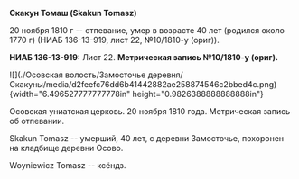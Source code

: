 **Скакун Томаш (Skakun Tomasz)**

20 ноября 1810 г -- отпевание, умер в возрасте 40 лет (родился около
1770 г) (НИАБ 136-13-919, лист 22, №10/1810-у (ориг)).

**НИАБ 136-13-919:** Лист 22. **Метрическая запись №10/1810-у (ориг).**

![](./Осовская волость/Замосточье деревня/Скакуны/media/d2feefc76dd6b41442882ae258874546c2bbed4c.png){width="6.496527777777778in"
height="0.9826388888888888in"}

Осовская униатская церковь. 20 ноября 1810 года. Метрическая запись об
отпевании.

Skakun Tomasz -- умерший, 40 лет, с деревни Замосточье, похоронен на
кладбище деревни Осово.

Woyniewicz Tomasz -- ксёндз.
